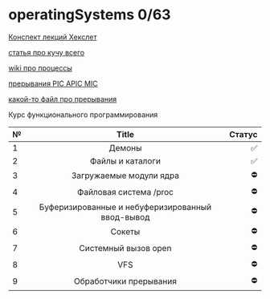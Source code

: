 # operatingSystems 0/63

[Конспект лекций Хекслет](https://www.notion.so/f2e1f0c4250d448199e878bd6d996d67?v=bc4507d478fa4b278fe16a64ccfdd784)

[статья про кучу всего](https://proglib.io/p/how-os-work)

[wiki про процессы](https://ru.wikipedia.org/wiki/Процесс_(информатика))

[прерывания PIC APIC MIC](https://habr.com/ru/post/430548/)

[какой-то файл про прерывания](https://vk.com/doc180684417_582707654?hash=17647a91bb00b64047&dl=3a81b7fbe6400a6320)

Курс функционального программирования 


| № | Title  | Статус|
|:------------- |:---------------:| -------------:|
| 1 |Демоны | ✅ |
| 2 |Файлы и каталоги| ✅ |
| 3 | Загружаемые модули ядра | ⛔ |
| 4 | Файловая система /proc |  ⛔ |
| 5 | Буферизированные и небуферизированный ввод-вывод | ⛔ |
| 6 | Сокеты | ⛔ |
| 7 | Системный вызов open | ⛔ |
| 8 | VFS | ⛔ |
| 9 | Обработчики прерывания | ⛔ |
